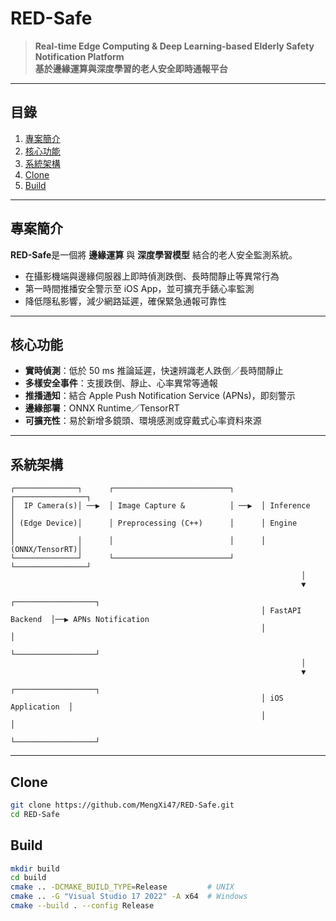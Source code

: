 # RED-Safe

> **Real-time Edge Computing & Deep Learning-based Elderly Safety Notification Platform**  
> **基於邊緣運算與深度學習的老人安全即時通報平台**

---

## 目錄

1. [專案簡介](#專案簡介)  
2. [核心功能](#核心功能)  
3. [系統架構](#系統架構)  
4. [Clone](#Clone)
5. [Build](#Build)

---

## 專案簡介
**RED-Safe**是一個將 **邊緣運算** 與 **深度學習模型** 結合的老人安全監測系統。  
- 在攝影機端與邊緣伺服器上即時偵測跌倒、長時間靜止等異常行為  
- 第一時間推播安全警示至 iOS App，並可擴充手錶心率監測  
- 降低隱私影響，減少網路延遲，確保緊急通報可靠性  

---

## 核心功能

- **實時偵測**：低於 50 ms 推論延遲，快速辨識老人跌倒／長時間靜止  
- **多樣安全事件**：支援跌倒、靜止、心率異常等通報  
- **推播通知**：結合 Apple Push Notification Service (APNs)，即刻警示  
- **邊緣部署**：ONNX Runtime／TensorRT 
- **可擴充性**：易於新增多鏡頭、環境感測或穿戴式心率資料來源  

---

## 系統架構

```text
┌──────────────┐      ┌──────────────────────────┐      ┌────────────────┐
│  IP Camera(s)│ ──▶  │ Image Capture &          │ ──▶  │ Inference      │
│ (Edge Device)│      │ Preprocessing (C++)      │      │ Engine         │
│              │      │                          │      │ (ONNX/TensorRT)│
└──────────────┘      └──────────────────────────┘      └────────────────┘
                                                                 │
                                                                 ▼
                                                        ┌──────────────────┐
                                                        │ FastAPI Backend  │──▶ APNs Notification
                                                        │                  │
                                                        └──────────────────┘
                                                                 │
                                                                 ▼
                                                        ┌──────────────────┐
                                                        │ iOS Application  │
                                                        │                  │
                                                        └──────────────────┘
```

---

## Clone

```bash
git clone https://github.com/MengXi47/RED-Safe.git
cd RED-Safe
```

## Build

```bash
mkdir build
cd build
cmake .. -DCMAKE_BUILD_TYPE=Release         # UNIX
cmake .. -G "Visual Studio 17 2022" -A x64  # Windows
cmake --build . --config Release
```